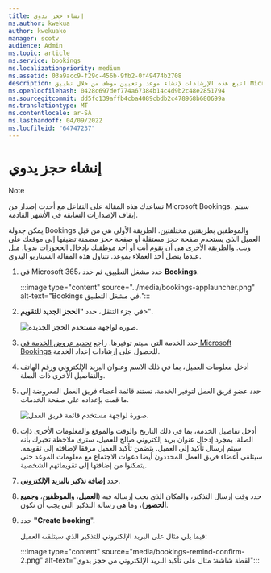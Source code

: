 ```yaml
---
title: إنشاء حجز يدوي
ms.author: kwekua
author: kwekuako
manager: scotv
audience: Admin
ms.topic: article
ms.service: bookings
ms.localizationpriority: medium
ms.assetid: 03a9acc9-f29c-456b-9fb2-0f49474b2708
description: اتبع هذه الإرشادات لإنشاء موعد وتعيين موظف من خلال تطبيق Microsoft Bookings.
ms.openlocfilehash: 0428c697def774a67384b14c4d9b2c48e2851794
ms.sourcegitcommit: dd5fc139affb4cba4089cbdb2c478968b680699a
ms.translationtype: MT
ms.contentlocale: ar-SA
ms.lasthandoff: 04/09/2022
ms.locfileid: "64747237"
---
```

# <a name="create-a-manual-booking"></a>إنشاء حجز يدوي

> [!NOTE]
> تساعدك هذه المقالة على التفاعل مع أحدث إصدار من Microsoft Bookings. سيتم إيقاف الإصدارات السابقة في الأشهر القادمة.

يمكن جدولة Bookings والموظفين بطريقتين مختلفتين. الطريقة الأولى هي من قبل العميل الذي يستخدم صفحة حجز مستقلة أو صفحة حجز مضمنة تضيفها إلى موقعك على ويب. والطريقة الأخرى هي أن تقوم أنت أو أحد موظفيك بإدخال الحجوزات يدويا، مثل عندما يتصل أحد العملاء بموعد. تتناول هذه المقالة السيناريو اليدوي.

1. في Microsoft 365، حدد مشغل التطبيق، ثم حدد **Bookings**.

    :::image type="content" source="../media/bookings-applauncher.png" alt-text="Bookings في مشغل التطبيق.":::

1. في جزء التنقل، حدد **"الحجز الجديد** **للتقويم**\>".

   ![صورة لواجهة مستخدم الحجز الجديدة.](../media/bookings-newbooking.png)

1. حدد الخدمة التي سيتم توفيرها. راجع [تحديد عروض الخدمة في Microsoft Bookings](define-service-offerings.md) للحصول على إرشادات إعداد الخدمة.

1. أدخل معلومات العميل، بما في ذلك الاسم وعنوان البريد الإلكتروني ورقم الهاتف والتفاصيل الأخرى ذات الصلة.

1. حدد عضو فريق العمل لتوفير الخدمة. تستند قائمة أعضاء فريق العمل المعروضة إلى ما قمت بإعداده على صفحة الخدمات.

   ![صورة لواجهة مستخدم قائمة فريق العمل.](../media/bookings-staff-list.png)

1. أدخل تفاصيل الخدمة، بما في ذلك التاريخ والوقت والموقع والمعلومات الأخرى ذات الصلة. بمجرد إدخال عنوان بريد إلكتروني صالح للعميل، سترى ملاحظة تخبرك بأنه سيتم إرسال تأكيد إلى العميل. يتضمن تأكيد العميل مرفقا لإضافته إلى تقويمه. سيتلقى أعضاء فريق العمل المحددون أيضا دعوات الاجتماع مع معلومات الموعد حتى يتمكنوا من إضافتها إلى تقويماتهم الشخصية.

1. حدد **إضافة تذكير بالبريد الإلكتروني**.

1. حدد وقت إرسال التذكير، والمكان الذي يجب إرساله فيه (**العميل**، **والموظفين**، **وجميع الحضور**)، وما هي رسالة التذكير التي يجب أن تكون.

1. حدد **"Create booking**".

   فيما يلي مثال على البريد الإلكتروني للتذكير الذي سيتلقىه العميل:

   :::image type="content" source="media/bookings-remind-confirm-2.png" alt-text="لقطة شاشة: مثال على تأكيد البريد الإلكتروني من حجز يدوي":::